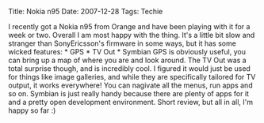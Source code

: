 Title: Nokia n95
Date: 2007-12-28
Tags: Techie

I recently got a Nokia n95 from Orange and have been playing with it for a week or two.
Overall I am most happy with the thing. It's a little bit slow and stranger than SonyEricsson's firmware in some ways, but it has some wicked features:
\* GPS
\* TV Out
\* Symbian
GPS is obviously useful, you can bring up a map of where you are and look around. The TV Out was a total surprise though, and is incredibly cool. I figured it would just be used for things like image galleries, and while they are specifically tailored for TV output, it works everywhere! You can nagivate all the menus, run apps and so on.
Symbian is just really handy because there are plenty of apps for it and a pretty open development environment.
Short review, but all in all, I'm happy so far :)
